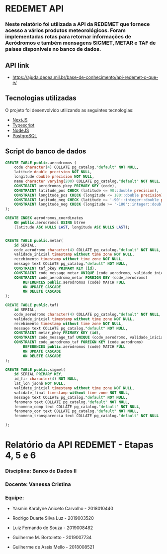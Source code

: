 # REDEMET API

### Neste relatório foi utilizada a API da REDEMET que fornece acesso a vários produtos meteorológicos. Foram implementadas rotas para retornar informações de Aeródromos e também mensagens SIGMET, METAR e TAF de países disponíveis no banco de dados.

## API link

- https://ajuda.decea.mil.br/base-de-conhecimento/api-redemet-o-que-e/

## Tecnologias utilizadas

O projeto foi desenvolvido utilizando as seguintes tecnologias:

- [NextJS](https://nextjs.org/)
- [Typescript](https://www.typescriptlang.org/)
- [NodeJS](https://nodejs.org/en/)
- [PostgreSQL](https://www.postgresql.org/)

## Script do banco de dados

```sql
CREATE TABLE public.aerodromos (
	code character(4) COLLATE pg_catalog."default" NOT NULL,
  	latitude double precision NOT NULL,
	longitude double precision NOT NULL,
	name character varying(200) COLLATE pg_catalog."default" NOT NULL,
	CONSTRAINT aerodromos_pkey PRIMARY KEY (code),
	CONSTRAINT latitude_pos CHECK (latitude <= 90::double precision),
	CONSTRAINT longitude_pos CHECK (longitude <= 180::double precision),
	CONSTRAINT latitude_neg CHECK (latitude >= '-90'::integer::double precision),
	CONSTRAINT longitude_neg CHECK (longitude >= '-180'::integer::double precision)
);

CREATE INDEX aerodromos_coordinates
	ON public.aerodromos USING btree
	(latitude ASC NULLS LAST, longitude ASC NULLS LAST);


CREATE TABLE public.metar(
	id SERIAL,
	code_aerodromo character(4) COLLATE pg_catalog."default" NOT NULL,
	validade_inicial timestamp without time zone NOT NULL,
	recebimento timestamp without time zone NOT NULL,
  	message text COLLATE pg_catalog."default" NOT NULL,
  	CONSTRAINT taf_pkey PRIMARY KEY (id),
  	CONSTRAINT code_message_metar UNIQUE (code_aerodromo, validade_inicial, recebimento),
  	CONSTRAINT code_aerodromo_metar FOREIGN KEY (code_aerodromo)
		REFERENCES public.aerodromos (code) MATCH FULL
		ON UPDATE CASCADE
		ON DELETE CASCADE
);

CREATE TABLE public.taf(
	id SERIAL,
	code_aerodromo character(4) COLLATE pg_catalog."default" NOT NULL,
	validade_inicial timestamp without time zone NOT NULL,
	recebimento timestamp without time zone NOT NULL,
  	message text COLLATE pg_catalog."default" NOT NULL,
	CONSTRAINT metar_pkey PRIMARY KEY (id),
  	CONSTRAINT code_message_taf UNIQUE (code_aerodromo, validade_inicial, recebimento),
  	CONSTRAINT code_aerodromo_taf FOREIGN KEY (code_aerodromo)
		REFERENCES public.aerodromos (code) MATCH FULL
		ON UPDATE CASCADE
		ON DELETE CASCADE
);

CREATE TABLE public.sigmet(
	id SERIAL PRIMARY KEY,
	id_fir character(4) NOT NULL,
	lat_lon jsonb NOT NULL,
	validate_inicial timestamp without time zone NOT NULL,
	validate_final timestamp without time zone NOT NULL,
	message text COLLATE pg_catalog."default" NOT NULL,
	fenomeno text COLLATE pg_catalog."default" NOT NULL,
	fenomeno_comp text COLLATE pg_catalog."default" NOT NULL,
	fenomeno_cor text COLLATE pg_catalog."default" NOT NULL,
	fenomeno_transparencia text COLLATE pg_catalog."default" NOT NULL

);
```

# Relatório da API REDEMET - Etapas 4, 5 e 6

### Disciplina: Banco de Dados II

### Docente: Vanessa Cristina

### Equipe:

- Yasmin Karolyne Aniceto Carvalho - 2018010440

- Rodrigo Duarte Silva Luz - 2019003520

- Luiz Fernando de Souza - 2019008482

- Guilherme M. Bortoletto - 2019007734

- Guilherme de Assis Mello - 2018008521

